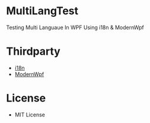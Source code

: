 # MultiLangTest
Testing Multi Languaue In WPF Using i18n & ModernWpf

# Thirdparty
- [i18n](https://github.com/lepoco/i18n)
- [ModernWpf](https://github.com/Kinnara/ModernWpf)

# License
- MIT License